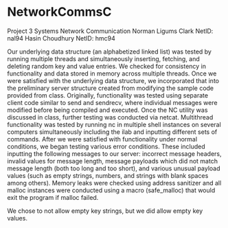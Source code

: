 # NetworkCommsC
Project 3 Systems Network Communication
Norman Ligums Clark
NetID: nal94
Hasin Choudhury
NetID: hmc94

Our underlying data structure (an alphabetized linked list) was tested by running multiple threads and simultaneously inserting, fetching, and deleting random key and value entries. We checked for consistency in functionality and data stored in memory across multiple threads. Once we were satisfied with the underlying data structure, we incorporated that into the preliminary server structure created from modifying the sample code provided from class. Originally, functionality was tested using separate client code similar to send and sendrecv, where individual messages were modified before being compiled and executed. Once the NC utility was discussed in class, further testing was conducted via netcat. Multithread functionality was tested by running nc in multiple shell instances on several computers simultaneously including the ilab and inputting different sets of commands. After we were satisfied with functionality under normal conditions, we began testing various error conditions. These included inputting the following messages to our server: incorrect message headers, invalid values for message length, message payloads which did not match message length (both too long and too short), and various unusual payload values (such as empty strings, numbers, and strings with blank spaces among others). Memory leaks were checked using address sanitizer and all malloc instances were conducted using a macro (safe_malloc) that would exit the program if malloc failed. 

We chose to not allow empty key strings, but we did allow empty key values. 
